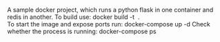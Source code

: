 A sample docker project, which runs a python flask in one container and redis in another.
To build use: docker build -t <image name> .  
To start the image and expose ports run: docker-compose up -d
Check whether the process is running: docker-compose ps
